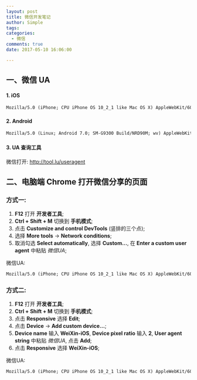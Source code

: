 ```yaml
---
layout: post
title: 微信开发笔记
author: Simple
tags:
categories:
  - 微信
comments: true
date: 2017-05-10 16:06:00

---
```


## 一、微信 UA

#### 1. iOS

``` html
Mozilla/5.0 (iPhone; CPU iPhone OS 10_2_1 like Mac OS X) AppleWebKit/602.4.6 (KHTML, like Gecko) Mobile/14D27 MicroMessenger/6.5.7 NetType/WIFI Language/zh_CN
```

#### 2. Android

``` html
Mozilla/5.0 (Linux; Android 7.0; SM-G9300 Build/NRD90M; wv) AppleWebKit/537.36 (KHTML, like Gecko) Version/4.0 Chrome/53.0.2785.49 Mobile MQQBrowser/6.2 TBS/043220 Safari/537.36 MicroMessenger/6.5.7.1041 NetType/WIFI Language/zh_CN
```

#### 3. UA 查询工具

微信打开: http://tool.lu/useragent

<!-- more -->

## 二、电脑端 Chrome 打开微信分享的页面

### 方式一:

1. **F12** 打开 **开发者工具**;
2. **Ctrl + Shift + M** 切换到 **手机模式**;
3. 点击 **Customize and control DevTools** (竖排的三个点);
4. 选择 **More tools** -> **Network conditions**;
5. 取消勾选 **Select automatically**, 选择 **Custom...**, 在 **Enter a custom user agent** 中粘贴 *微信UA*;

微信UA:

``` html
Mozilla/5.0 (iPhone; CPU iPhone OS 10_2_1 like Mac OS X) AppleWebKit/602.4.6 (KHTML, like Gecko) Mobile/14D27 MicroMessenger/6.5.7 NetType/WIFI Language/zh_CN
```

### 方式二:

1. **F12** 打开 **开发者工具**;
2. **Ctrl + Shift + M** 切换到 **手机模式**;
3. 点击 **Responsive** 选择 **Edit**;
4. 点击 **Device** -> **Add custom device...**;
5. **Device name** 输入 **WeiXin-iOS**, **Device pixel ratio** 输入 **2**, **User agent string** 中粘贴 *微信UA*, 点击 **Add**;
6. 点击 **Responsive** 选择 **WeiXin-iOS**;

微信UA:

``` html
Mozilla/5.0 (iPhone; CPU iPhone OS 10_2_1 like Mac OS X) AppleWebKit/602.4.6 (KHTML, like Gecko) Mobile/14D27 MicroMessenger/6.5.7 NetType/WIFI Language/zh_CN
```